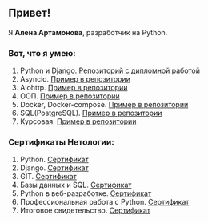 ## Привет!

Я **Алена Артамонова**, разработчик на Python.

### Вот, что я умею:

1. Python и Django. [Репозиторий с дипломной работой](https://github.com/Alena4560/Netology-Diplom)
2. Asyncio. [Пример в репозитории](https://github.com/Alena4560/Asyncio-HW)
3. Aiohttp. [Пример в репозитории](https://github.com/Alena4560/Aiohttp-app)
4. ООП. [Пример в репозитории](https://github.com/Alena4560/oophomework)
5. Docker, Docker-compose. [Пример в репозитории](https://github.com/Alena4560/Django-RESTAPI-Docker)
6. SQL(PostgreSQL). [Пример в репозитории](https://github.com/Alena4560/Python-.-ORM)
7. Курсовая. [Пример в репозитории](https://github.com/Alena4560/course2)
   

### Сертификаты Нетологии:
1. Python. [Сертификат](https://github.com/Alena4560/my_certificates/blob/master/%D0%9E%D1%81%D0%BD%D0%BE%D0%B2%D1%8B%20%D1%8F%D0%B7%D1%8B%D0%BA%D0%B0%20%D0%BF%D1%80%D0%BE%D0%B3%D1%80%D0%B0%D0%BC%D0%BC%D0%B8%D1%80%D0%BE%D0%B2%D0%B0%D0%BD%D0%B8%D1%8F%20Python.pdf)
2. Django. [Сертификат](https://github.com/Alena4560/my_certificates/blob/master/Django%2C%20%D1%81%D0%BE%D0%B7%D0%B4%D0%B0%D0%BD%D0%B8%D0%B5%20%D1%84%D1%83%D0%BD%D0%BA%D1%86%D0%B8%D0%BE%D0%BD%D0%B0%D0%BB%D1%8C%D0%BD%D1%8B%D1%85%20%D0%B2%D0%B5%D0%B1-%D0%BF%D1%80%D0%B8%D0%BB%D0%BE%D0%B6%D0%B5%D0%BD%D0%B8%D0%B9.pdf)
3. GIT. [Сертификат](https://github.com/Alena4560/my_certificates/blob/master/Git%20%E2%80%94%20%D1%81%D0%B8%D1%81%D1%82%D0%B5%D0%BC%D0%B0%20%D0%BA%D0%BE%D0%BD%D1%82%D1%80%D0%BE%D0%BB%D1%8F%20%D0%B2%D0%B5%D1%80%D1%81%D0%B8%D0%B9.pdf)
4. Базы данных и SQL. [Сертификат](https://github.com/Alena4560/my_certificates/blob/master/%D0%91%D0%B0%D0%B7%D1%8B%20%D0%B4%D0%B0%D0%BD%D0%BD%D1%8B%D1%85%20%D0%B4%D0%BB%D1%8F%20python-%D1%80%D0%B0%D0%B7%D1%80%D0%B0%D0%B1%D0%BE%D1%82%D1%87%D0%B8%D0%BA%D0%BE%D0%B2.pdf)
5. Python в веб-разработке. [Сертификат](https://github.com/Alena4560/my_certificates/blob/master/Python%20%D0%B2%20%D0%B2%D0%B5%D0%B1-%D1%80%D0%B0%D0%B7%D1%80%D0%B0%D0%B1%D0%BE%D1%82%D0%BA%D0%B5.pdf)
6. Профессиональная работа с Python. [Сертификат](https://github.com/Alena4560/my_certificates/blob/master/%D0%9F%D1%80%D0%BE%D1%84%D0%B5%D1%81%D1%81%D0%B8%D0%BE%D0%BD%D0%B0%D0%BB%D1%8C%D0%BD%D0%B0%D1%8F%20%D1%80%D0%B0%D0%B1%D0%BE%D1%82%D0%B0%20%D1%81%20Python.pdf)
7. Итоговое свидетельство. [Сертификат](https://github.com/Alena4560/my_certificates/blob/master/%D0%98%D1%82%D0%BE%D0%B3%D0%BE%D0%B2%D0%BE%D0%B5%20%D1%81%D0%B2%D0%B8%D0%B4%D0%B5%D1%82%D0%B5%D0%BB%D1%8C%D1%81%D1%82%D0%B2%D0%BE.pdf)

